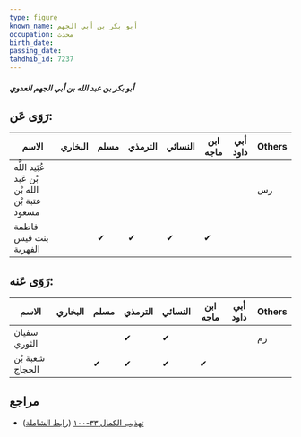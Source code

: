 ```yaml
---
type: figure
known_name: أبو بكر بن أبي الجهم
occupation: محدث
birth_date:
passing_date:
tahdhib_id: 7237
---
```

##### أبو بكر بن عبد الله بن أبي الجهم العدوي

## رَوَى عَن:
| الاسم                                          | البخاري | مسلم | الترمذي | النسائي | ابن ماجه | أبي داود | Others |
| ---------------------------------------------- | ------- | ---- | ------- | ------- | -------- | -------- | ------ |
| عُبَيد اللَّه بْن عَبد الله بْن عتبة بْن مسعود |         |      |         |         |          |          | رس     |
| فاطمة بنت قيس الفهرية                          |         | ✔    | ✔       | ✔       | ✔        |          |        |
## رَوَى عَنه:
| الاسم           | البخاري | مسلم | الترمذي | النسائي | ابن ماجه | أبي داود | Others |
| --------------- | ------- | ---- | ------- | ------- | -------- | -------- | ------ |
| سفيان الثوري    |         |      | ✔       | ✔       |          |          | رم     |
| شعبة بْن الحجاج |         | ✔    | ✔       | ✔       | ✔        |          |        |
## مراجع
- [تهذيب الكمال ٣٣-١٠٠](obsidian://open?vault=Tahdhib-al-Kamal&file=Figures/٧٢٣٧-أبو%20بكر%20بن%20عبد%20الله%20بن%20أبي%20الجهم%20العدوي) ([رابط الشاملة](https://shamela.ws/book/3722/17771))
